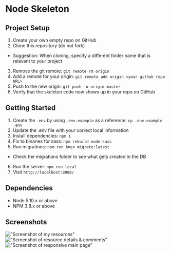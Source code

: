 # Node Skeleton

## Project Setup

1. Create your own empty repo on GitHub
2. Clone this repository (do not fork)
  - Suggestion: When cloning, specify a different folder name that is relevant to your project
3. Remove the git remote: `git remote rm origin`
4. Add a remote for your origin: `git remote add origin <your github repo URL>`
5. Push to the new origin: `git push -u origin master`
6. Verify that the skeleton code now shows up in your repo on GitHub

## Getting Started

1. Create the `.env` by using `.env.example` as a reference: `cp .env.example .env`
2. Update the .env file with your correct local information
3. Install dependencies: `npm i`
4. Fix to binaries for sass: `npm rebuild node-sass`
5. Run migrations: `npm run knex migrate:latest`
  - Check the migrations folder to see what gets created in the DB
6. Run the server: `npm run local`
7. Visit `http://localhost:8080/`

## Dependencies

- Node 5.10.x or above
- NPM 3.8.x or above

## Screenshots
!["Screenshot of my resources"](https://github.com/SeanSFitz/ResourceWall/blob/master/screenshots/MyResources.png)
!["Screenshot of resource details & comments"](https://github.com/SeanSFitz/ResourceWall/blob/master/screenshots/ResourceDetails%2BComments.png)
!["Screenshot of responsive main page"](https://github.com/SeanSFitz/ResourceWall/blob/master/screenshots/ResponsiveDesign.png)
